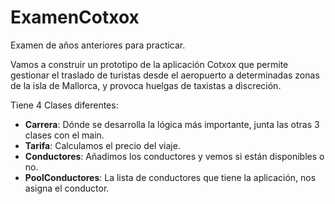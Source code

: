 # ExamenCotxox
Examen de años anteriores para practicar.

Vamos a construir un prototipo de la aplicación Cotxox
que permite gestionar el traslado de turistas desde el aeropuerto
a determinadas zonas de la isla de Mallorca, y provoca huelgas
de taxistas a discreción.

Tiene 4 Clases diferentes:
- **Carrera**: Dónde se desarrolla la lógica más importante, junta las otras 3 clases con el main.
- **Tarifa**: Calculamos el precio del viaje.
- **Conductores**: Añadimos los conductores y vemos si están disponibles o no.
- **PoolConductores**: La lista de conductores que tiene la aplicación, nos asigna el conductor.

